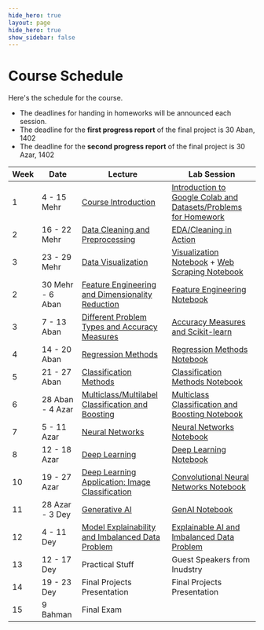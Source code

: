 ```yaml
---
hide_hero: true
layout: page
hide_hero: true
show_sidebar: false
---
```


# Course Schedule
Here's the schedule for the course. 
* The deadlines for handing in homeworks will be announced each session.
* The deadline for the **first progress report** of the final project is 30 Aban, 1402
* The deadline for the **second progress report** of the final project is 30 Azar, 1402

| Week 	| Date	| Lecture | Lab Session |
|------|------|-----|-----|
| 1 | 4 - 15 Mehr | [Course Introduction](https://docs.google.com/presentation/d/1hlFo3JE1qVbxO7Pea0CG8dMxjNcIWIzLtmRSURfoYSU/edit?usp=sharing)	| [Introduction to Google Colab and Datasets/Problems for Homework](https://colab.research.google.com/drive/1Y8SpqDbunGuCnOP8inzmlfoGcfAsHC_e?usp=sharing) |
| 2 | 16 - 22 Mehr | [Data Cleaning and Preprocessing](https://docs.google.com/presentation/d/1AnedUkv4r9RNR1yACuY5mm_oSjtDCqXI6nIUI1IPEcw/edit?usp=sharing) | [EDA/Cleaning in Action](https://colab.research.google.com/drive/1Y0EniYyhBGX5ac8b_mTV80ms56vFIMJf?usp=sharing)  |
| 3 | 23 - 29 Mehr | [Data Visualization](https://docs.google.com/presentation/d/1mStIofwnCbYR_eaZB6-iVSj5r4YdrdlM3n5UGqfIL_I/edit?usp=sharing) | [Visualization Notebook](https://colab.research.google.com/drive/1WldZ8citCfJrGJZzcMKbmgneLQ0bI3-H?usp=sharing) + [Web Scraping Notebook](https://colab.research.google.com/drive/1hmaWqEw2WIbrLBynaTo7L1Yn4oWgyHqG?usp=sharing#scrollTo=3H2H6IbNVdfR)|
| 2 | 30 Mehr - 6 Aban | [Feature Engineering and Dimensionality Reduction](https://docs.google.com/presentation/d/1_a620RD_OO5vnCAKjClRAOn7LEWNbs5vKGW1FbY7K2k/edit?usp=sharing) | [Feature Engineering Notebook](https://colab.research.google.com/drive/1Eg_Ra6ytNL_HoL7T5VJN5QL-FQY2RAUM?usp=sharing) |
| 3 | 7 - 13 Aban | [Different Problem Types and Accuracy Measures](https://docs.google.com/presentation/d/1bSj1Zm6OkI7sObFh56bDNhawNnDqwvONscaiEtnDMqo/edit?usp=sharing) | [Accuracy Measures and Scikit-learn](https://colab.research.google.com/drive/1w2HkCGwNj3DWyOif8WF-7pM7pkT8XriC?usp=sharing) |
| 4 | 14 - 20 Aban | [Regression Methods](https://docs.google.com/presentation/d/1RiPNDKUU3nB7W2TMShTCdo_jQszF3h8Ly7epiK04clk/edit?usp=sharing) | [Regression Methods Notebook](https://colab.research.google.com/drive/1y8lSmzpeFl5pjEqr7Ug0AreA1ap_1I2b?usp=sharing) |
| 5 | 21 - 27 Aban | [Classification Methods](https://docs.google.com/presentation/d/1POmpwt_PP3kDAw4UZ4SpL2t8pDb-cTiWReH0BD2FSag/edit?usp=sharing) | [Classification Methods Notebook](https://colab.research.google.com/drive/1t3GcesSOkF0ZF2EQl12tpCF2LHZmsKqP?usp=sharing) |
| 6 | 28 Aban - 4 Azar | [Multiclass/Multilabel Classification and Boosting](https://docs.google.com/presentation/d/1_g4KoK9gF7jKZxIHUj08zsiR2LFmLQC5sOnEHKvWdOI/edit?usp=sharing) | [Multiclass Classification and Boosting Notebook](https://colab.research.google.com/drive/1Z986y6rbZ1pAvNe8qNGRMC6YEUlThFBs?usp=sharing) |
| 7 | 5 - 11 Azar | [Neural Networks](https://docs.google.com/presentation/d/1LCTemvwTBUfepoH_wW_vYoz1yTIxgE0pfrwlWPlL-v8/edit?usp=sharing) | [Neural Networks Notebook](https://colab.research.google.com/drive/1GlpdwJj9LX_P0EGzh5tyMAL7gVtb-NeT?usp=sharing) |
| 8 | 12 - 18 Azar | [Deep Learning](https://docs.google.com/presentation/d/1owiLaw87_oysfzIQANhyTSt_cIIdOEau2yefaj39iSE/edit?usp=sharing) | [Deep Learning Notebook](https://colab.research.google.com/drive/1DRtfB3FKpo1j4bAaZM4uqqiEI7W5xX7k?usp=sharing)  |
| 10 | 19 - 27 Azar | [Deep Learning Application: Image Classification](https://docs.google.com/presentation/d/1SbDUi-o4aWJ5AzM6YhHPM4Y9Gpw_EtyH7-j8Pkt8hvM/edit?usp=sharing) | [Convolutional Neural Networks Notebook](https://colab.research.google.com/drive/1-6xI_DaY_lsMzLXQuPS5Vzj2-t-7O7re?usp=sharing) |
| 11 | 28 Azar - 3 Dey | [Generative AI](https://docs.google.com/presentation/d/1jXC0EJrErFVNyN5SdAX6iXe9-cqByjNpmpPvt6ZcIjY/edit?usp=sharing) | [GenAI Notebook](https://colab.research.google.com/drive/1QFSgMv4ZhpYlOLMPUMf4lOxtB3fyBDYD?usp=sharing) |
| 12 | 4 - 11 Dey | [Model Explainability and Imbalanced Data Problem](https://docs.google.com/presentation/d/1Z-ksD7fRhG3ieXjPqdoww7_x3uATLyqgbpVl6TB9D4Q/edit?usp=sharing) | [Explainable AI and Imbalanced Data Problem](https://colab.research.google.com/drive/1BuwW73gEbZgjtuwZn2kQ2UsFwIu7Yt3r?usp=sharing) |
| 13 | 12 - 17 Dey | Practical Stuff | Guest Speakers from Inudstry |
| 14 | 19 - 23 Dey | Final Projects Presentation | Final Projects Presentation |
| 15 | 9 Bahman | Final Exam


